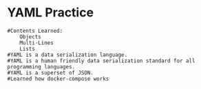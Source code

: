 # YAML Practice
    #Contents Learned:
        Objects
        Multi-Lines
        Lists
    #YAML is a data serialization language.
    #YAML is a human friendly data serialization standard for all programming languages.
    #YAML is a superset of JSON.
    #Learned how docker-compose works
